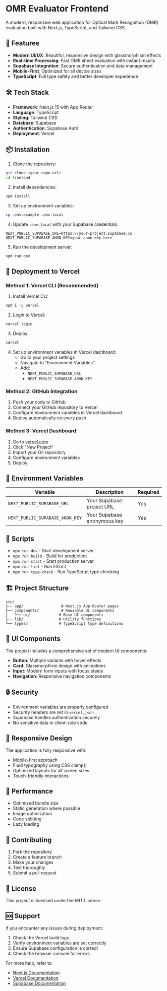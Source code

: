 # OMR Evaluator Frontend

A modern, responsive web application for Optical Mark Recognition (OMR) evaluation built with Next.js, TypeScript, and Tailwind CSS.

## 🚀 Features

- **Modern UI/UX**: Beautiful, responsive design with glassmorphism effects
- **Real-time Processing**: Fast OMR sheet evaluation with instant results
- **Supabase Integration**: Secure authentication and data management
- **Mobile-First**: Optimized for all device sizes
- **TypeScript**: Full type safety and better developer experience

## 🛠️ Tech Stack

- **Framework**: Next.js 15 with App Router
- **Language**: TypeScript
- **Styling**: Tailwind CSS
- **Database**: Supabase
- **Authentication**: Supabase Auth
- **Deployment**: Vercel

## 📦 Installation

1. Clone the repository:
```bash
git clone <your-repo-url>
cd frontend
```

2. Install dependencies:
```bash
npm install
```

3. Set up environment variables:
```bash
cp .env.example .env.local
```

4. Update `.env.local` with your Supabase credentials:
```env
NEXT_PUBLIC_SUPABASE_URL=https://your-project.supabase.co
NEXT_PUBLIC_SUPABASE_ANON_KEY=your-anon-key-here
```

5. Run the development server:
```bash
npm run dev
```

## 🚀 Deployment to Vercel

### Method 1: Vercel CLI (Recommended)

1. Install Vercel CLI:
```bash
npm i -g vercel
```

2. Login to Vercel:
```bash
vercel login
```

3. Deploy:
```bash
vercel
```

4. Set up environment variables in Vercel dashboard:
   - Go to your project settings
   - Navigate to "Environment Variables"
   - Add:
     - `NEXT_PUBLIC_SUPABASE_URL`
     - `NEXT_PUBLIC_SUPABASE_ANON_KEY`

### Method 2: GitHub Integration

1. Push your code to GitHub
2. Connect your GitHub repository to Vercel
3. Configure environment variables in Vercel dashboard
4. Deploy automatically on every push

### Method 3: Vercel Dashboard

1. Go to [vercel.com](https://vercel.com)
2. Click "New Project"
3. Import your Git repository
4. Configure environment variables
5. Deploy

## 🔧 Environment Variables

| Variable | Description | Required |
|----------|-------------|----------|
| `NEXT_PUBLIC_SUPABASE_URL` | Your Supabase project URL | Yes |
| `NEXT_PUBLIC_SUPABASE_ANON_KEY` | Your Supabase anonymous key | Yes |

## 📝 Scripts

- `npm run dev` - Start development server
- `npm run build` - Build for production
- `npm run start` - Start production server
- `npm run lint` - Run ESLint
- `npm run type-check` - Run TypeScript type checking

## 🏗️ Project Structure

```
src/
├── app/                 # Next.js App Router pages
├── components/          # Reusable UI components
│   └── ui/             # Base UI components
├── lib/                # Utility functions
└── types/              # TypeScript type definitions
```

## 🎨 UI Components

The project includes a comprehensive set of modern UI components:

- **Button**: Multiple variants with hover effects
- **Card**: Glassmorphism design with animations
- **Input**: Modern form inputs with focus states
- **Navigation**: Responsive navigation components

## 🔒 Security

- Environment variables are properly configured
- Security headers are set in `vercel.json`
- Supabase handles authentication securely
- No sensitive data in client-side code

## 📱 Responsive Design

The application is fully responsive with:
- Mobile-first approach
- Fluid typography using CSS clamp()
- Optimized layouts for all screen sizes
- Touch-friendly interactions

## 🚀 Performance

- Optimized bundle size
- Static generation where possible
- Image optimization
- Code splitting
- Lazy loading

## 🤝 Contributing

1. Fork the repository
2. Create a feature branch
3. Make your changes
4. Test thoroughly
5. Submit a pull request

## 📄 License

This project is licensed under the MIT License.

## 🆘 Support

If you encounter any issues during deployment:

1. Check the Vercel build logs
2. Verify environment variables are set correctly
3. Ensure Supabase configuration is correct
4. Check the browser console for errors

For more help, refer to:
- [Next.js Documentation](https://nextjs.org/docs)
- [Vercel Documentation](https://vercel.com/docs)
- [Supabase Documentation](https://supabase.com/docs)
